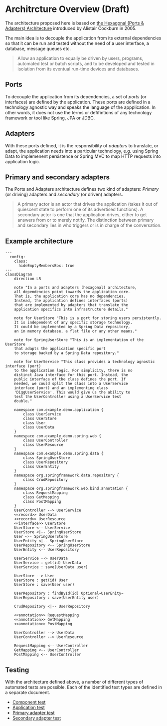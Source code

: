 <!--
SPDX-FileCopyrightText: 2025 Digg - Agency for Digital Government

SPDX-License-Identifier: CC0-1.0
-->

# Architrcture Overview (Draft)

The architecture proposed here is based on
[the Hexagonal (Ports & Adapters) Architecture](
    https://alistair.cockburn.us/hexagonal-architecture
)
introduced by Alistair Cockburn in 2005.

The main idea is to decouple the application from its external dependencies
so that it can be run and tested without the need of
a user interface, a database, message queues etc.

> Allow an application to equally be driven by
> users, programs, automated test or batch scripts,
> and to be developed and tested in isolation from its eventual run-time devices and databases.


## Ports

To decouple the application from its dependencies,
a set of *ports* (or interfaces) are defined by the application.
These ports are defined in a technology agnostic way
and speaks the language of the appplication.
In other words,
it does not use the terms or defifintions of any technology framework or tool like Spring, JPA or JDBC.


## Adapters

With these ports defined,
it is the responsibility of *adapters* to translate,
or adapt,
the application needs into a particular technology,
e.g. using Spring Data to implemenent persistence
or Spring MVC to map HTTP requests into application logic.


## Primary and secondary adapters

The Ports and Adapters architecture defines two kind of adapters:
*Primary* (or driving) adapters
and *secondary* (or driven) adapters.

> A primary actor is an actor that drives the application
> (takes it out of quiescent state to perform one of its advertised functions).
> A secondary actor is one that the application drives,
> either to get answers from or to merely notify.
> The distinction between primary and secondary lies in who triggers
> or is in charge of the conversation.


## Example architecture

```mermaid
---
  config:
    class:
      hideEmptyMembersBox: true
---
classDiagram
    direction LR

    note "In a ports and adapters (hexagonal) architecture,
    all dependencies point towards the application core.
    That is, the application core has no dependencies.
    Instead, the application defines interfaces (ports)
    that are implemented by adapters that translate the
    application specifics into infrastructure details."

    note for UserStore "This is a port for storing users persistently.
    It is independent of any specific storage technology.
    It could be implemented by a Spring Data repository,
    an in memory database, a flat file or any other means."

    note for SpringUserStore "This is an implementation of the UserStore
    that adapts the application specific port
    to storage backed by a Spring Data repository."

    note for UserService "This class provides a technology agnostic interface (port)
    to the application logic. For simplicity, there is no
    distinct Java interface for this port. Instead, the
    public interface of the class defines the port. If
    needed, we could split the class into a UserService
    interface (port) and an implementing class
    'DiggUserService'. This would give us the ability to
    test the UserController using a UserService test
    double."

    namespace com.example.demo.application {
        class UserService
        class UserStore
        class User
        class UserData
    }
    namespace com.example.demo.spring.web {
        class UserController
        class UserResource
    }
    namespace com.example.demo.spring.data {
        class SpringUserStore
        class UserRepository
        class UserEntity
    }
    namespace org.springframework.data.repository {
        class CrudRepository
    }
    namespace org.springframework.web.bind.annotation {
        class RequestMapping
        class GetMapping
        class PostMapping
    }
    UserController --> UserService
    <<record>> UserData
    <<record>> UserResource
    <<interface>> UserStore
    UserStore <-- UserService
    UserStore <|-- SpringUserStore
    User <-- SpringUserStore
    UserEntity <|-- SpringUserStore
    UserRepository <-- SpringUserStore
    UserEntity <-- UserRepository

    UserService --> UserData
    UserService : get(id) UserData
    UserService : save(UserData user)

    UserStore --> User
    UserStore : get(id) User
    UserStore : save(User user)

    UserRepository : findById(id) Optional~UserEnity~
    UserRepository : save(UserEntity user)

    CrudRepository <|-- UserRepository

    <<annotation>> RequestMapping
    <<annotation>> GetMapping
    <<annotation>> PostMapping

    UserController --> UserData
    UserController --> UserResource

    RequestMapping <-- UserController
    GetMapping <-- UserController
    PostMapping <-- UserController
```


## Testing

With the architecture defined above,
a number of different types of automated tests are possible.
Each of the identified test types are defined in a separate document.

- [Component test](./component-test.md)
- [Application test](./application-test.md)
- [Primary adapter test](./primary-adapter-test.md)
- [Secondary adapter test](./secondary-adapter-test.md)
